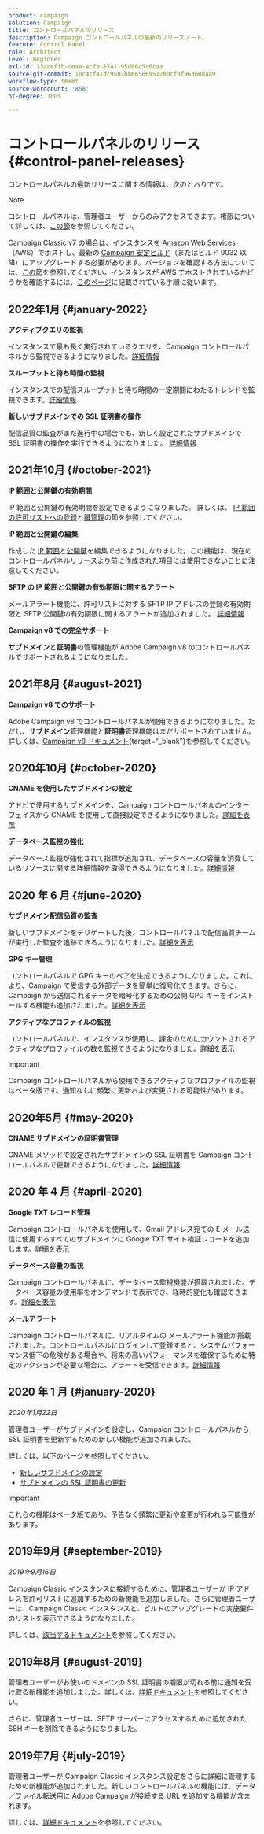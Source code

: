 ```yaml
---
product: campaign
solution: Campaign
title: コントロールパネルのリリース
description: Campaign コントロールパネルの最新のリリースノート。
feature: Control Panel
role: Architect
level: Beginner
exl-id: 13aceffb-ceaa-4cfe-8741-95d66c5c6caa
source-git-commit: 10c4cf41dc9502bb66566951780cf8f963b08aa9
workflow-type: tm+mt
source-wordcount: '858'
ht-degree: 100%

---
```


# コントロールパネルのリリース {#control-panel-releases}

コントロールパネルの最新リリースに関する情報は、次のとおりです。

>[!NOTE]
>
>コントロールパネルは、管理者ユーザーからのみアクセスできます。権限について詳しくは、[この節](https://experienceleague.adobe.com/docs/control-panel/using/discover-control-panel/managing-permissions.html?lang=ja#discover-control-panel)を参照してください。
>
>Campaign Classic v7 の場合は、インスタンスを Amazon Web Services（AWS）でホストし、最新の [Campaign 安定ビルド](https://experienceleague.adobe.com/docs/campaign-classic/using/release-notes/rn-overview.html?lang=ja#rn-statuses)（またはビルド 9032 以降）にアップグレードする必要があります。バージョンを確認する方法については、[この節](https://experienceleague.adobe.com/docs/campaign-classic/using/getting-started/starting-with-adobe-campaign/launching-adobe-campaign.html?lang=ja#getting-your-campaign-version)を参照してください。インスタンスが AWS でホストされているかどうかを確認するには、[このページ](faq.md#hosted-aws)に記載されている手順に従います。

## 2022年1月 {#january-2022}

**アクティブクエリの監視**

インスタンスで最も長く実行されているクエリを、Campaign コントロールパネルから監視できるようになりました。[詳細情報](performance-monitoring/using/database-active-queries.md)

**スループットと待ち時間の監視**

インスタンスでの配信スループットと待ち時間の一定期間にわたるトレンドを監視できます。[詳細情報](performance-monitoring/using/thoughputs-latencies.md)

**新しいサブドメインでの SSL 証明書の操作**

配信品質の監査がまだ進行中の場合でも、新しく設定されたサブドメインで SSL 証明書の操作を実行できるようになりました。 [詳細情報](subdomains-certificates/using/renewing-subdomain-certificate.md)

## 2021年10月 {#october-2021}

**IP 範囲と公開鍵の有効期間**

IP 範囲と公開鍵の有効期間を設定できるようになりました。 詳しくは、 [IP 範囲の許可リストへの登録](sftp/using/ip-range-allow-listing.md#adding-ip-addresses-allow-list)と[鍵管理](sftp/using/key-management.md#installing-ssh-key)の節を参照してください。

**IP 範囲と公開鍵の編集**

作成した [IP 範囲](sftp/using/ip-range-allow-listing.md#editing-ip-ranges)と[公開鍵](sftp/using/key-management.md#editing-public-keys)を編集できるようになりました。この機能は、現在のコントロールパネルリリースより前に作成された項目には使用できないことに注意してください。

**SFTP の IP 範囲と公開鍵の有効期限に関するアラート**

メールアラート機能に、許可リストに対する SFTP IP アドレスの登録の有効期限と SFTP 公開鍵の有効期限に関するアラートが追加されました。 [詳細情報](performance-monitoring/using/email-alerting.md)

**Campaign v8 での完全サポート**

**サブドメイン**&#x200B;と&#x200B;**証明書**&#x200B;の管理機能が Adobe Campaign v8 のコントロールパネルでサポートされるようになりました。

## 2021年8月 {#august-2021}

**Campaign v8 でのサポート**

Adobe Campaign v8 でコントロールパネルが使用できるようになりました。ただし、**サブドメイン**&#x200B;管理機能と&#x200B;**証明書**&#x200B;管理機能はまだサポートされていません。 詳しくは、[Campaign v8 ドキュメント](https://experienceleague.adobe.com/docs/campaign/campaign-v8/deploy/self-service.html?lang=ja){target=&quot;_blank&quot;}を参照してください。

## 2020年10月 {#october-2020}

**CNAME を使用したサブドメインの設定**

アドビで使用するサブドメインを、Campaign コントロールパネルのインターフェイスから CNAME を使用して直接設定できるようになりました。[詳細を表示](subdomains-certificates/using/setting-up-new-subdomain.md)

**データベース監視の強化**

データベース監視が強化されて指標が追加され、データベースの容量を消費しているリソースに関する詳細情報を取得できるようになりました。[詳細情報](performance-monitoring/using/database-monitoring.md)

## 2020 年 6 月 {#june-2020}

**サブドメイン配信品質の監査**

新しいサブドメインをデリゲートした後、コントロールパネルで配信品質チームが実行した監査を追跡できるようになりました。[詳細を表示](subdomains-certificates/using/setting-up-new-subdomain.md)

**GPG キー管理**

コントロールパネルで GPG キーのペアを生成できるようになりました。これにより、Campaign で受信する外部データを簡単に復号化できます。さらに、Campaign から送信されるデータを暗号化するための公開 GPG キーをインストールする機能も追加されました。[詳細を表示](instances-settings/using/gpg-keys-management.md)

**アクティブなプロファイルの監視**

コントロールパネルで、インスタンスが使用し、課金のためにカウントされるアクティブなプロファイルの数を監視できるようになりました。[詳細を表示](performance-monitoring/using/active-profiles-monitoring.md)

>[!IMPORTANT]
>
>Campaign コントロールパネルから使用できるアクティブなプロファイルの監視はベータ版です。通知なしに頻繁に更新および変更される可能性があります。

## 2020年5月 {#may-2020}

**CNAME サブドメインの証明書管理**

CNAME メソッドで設定されたサブドメインの SSL 証明書を Campaign コントロールパネルで更新できるようになりました。[詳細情報](subdomains-certificates/using/renewing-subdomain-certificate.md)

## 2020 年 4 月 {#april-2020}

**Google TXT レコード管理**

Campaign コントロールパネルを使用して、Gmail アドレス宛ての E メール送信に使用するすべてのサブドメインに Google TXT サイト検証レコードを追加します。[詳細を表示](subdomains-certificates/using/managing-txt-records.md)

**データベース容量の監視**

Campaign コントロールパネルに、データベース監視機能が搭載されました。データベース容量の使用率をオンデマンドで表示でき、経時的変化も確認できます。[詳細を表示](performance-monitoring/using/database-monitoring.md)

**メールアラート**

Campaign コントロールパネルに、リアルタイムの メールアラート機能が搭載されました。コントロールパネルにログインして登録すると、システムパフォーマンス低下の危険がある場合や、将来の高いパフォーマンスを確保するために特定のアクションが必要な場合に、アラートを受信できます。[詳細情報](performance-monitoring/using/email-alerting.md)

## 2020 年 1 月 {#january-2020}

*2020年1月22日*

管理者ユーザーがサブドメインを設定し、Campaign コントロールパネルから SSL 証明書を更新するための新しい機能が追加されました。

詳しくは、以下のページを参照してください。
* [新しいサブドメインの設定](subdomains-certificates/using/setting-up-new-subdomain.md)
* [サブドメインの SSL 証明書の更新](subdomains-certificates/using/renewing-subdomain-certificate.md)

>[!IMPORTANT]
>
>これらの機能はベータ版であり、予告なく頻繁に更新や変更が行われる可能性があります。

## 2019年9月 {#september-2019}

*2019年9月16日*

Campaign Classic インスタンスに接続するために、管理者ユーザーが IP アドレスを許可リストに追加するための新機能を追加しました。さらに管理者ユーザーは、Campaign Classic インスタンスと、ビルドのアップグレードの実施要件のリストを表示できるようになりました。

詳しくは、[該当するドキュメント](instances-settings/using/ip-allow-listing-instance-access.md)を参照してください。

## 2019年8月 {#august-2019}

管理者ユーザーがお使いのドメインの SSL 証明書の期限が切れる前に通知を受け取る新機能を追加しました。詳しくは、[詳細ドキュメント](subdomains-certificates/using/monitoring-ssl-certificates.md)を参照してください。

さらに、管理者ユーザーは、SFTP サーバーにアクセスするために追加された SSH キーを削除できるようになりました。

## 2019年7月 {#july-2019}

管理者ユーザーが Campaign Classic インスタンス設定をさらに詳細に管理するための新機能が追加されました。新しいコントロールパネルの機能には、データ／ファイル転送用に Adobe Campaign が接続する URL を追加する機能が含まれます。

詳しくは、[詳細ドキュメント](instances-settings/using/url-permissions.md)を参照してください。
